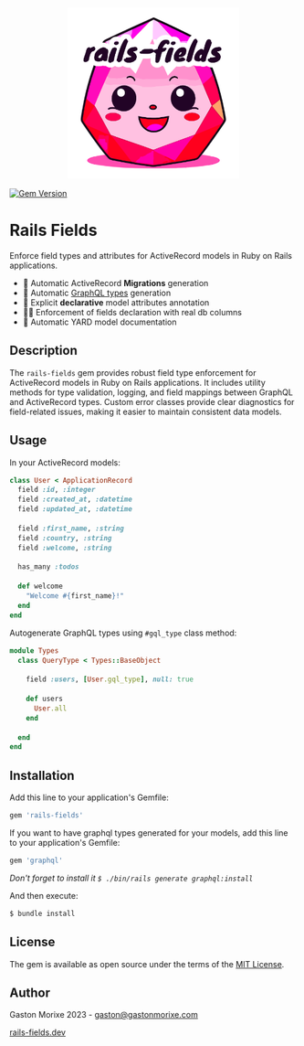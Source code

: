 <p align="center">
  <a href="https://rails-fields.dev" target="_blank"><img src="./assets/logo.svg" width="300" /></a>
</p>

[![Gem Version](https://badge.fury.io/rb/rails-fields.svg?v=330)](https://badge.fury.io/rb/rails-fields)

# Rails Fields

Enforce field types and attributes for ActiveRecord models in Ruby on Rails applications.

- 🚀 Automatic ActiveRecord **Migrations** generation
- 🦄 Automatic [GraphQL types](https://graphql-ruby.org/type_definitions/objects.html) generation
- 📝 Explicit **declarative** model attributes annotation
- 💪🏻 Enforcement of fields declaration with real db columns
- 📜 Automatic YARD model documentation

## Description
The `rails-fields` gem provides robust field type enforcement for ActiveRecord models in Ruby on Rails applications. It includes utility methods for type validation, logging, and field mappings between GraphQL and ActiveRecord types. Custom error classes provide clear diagnostics for field-related issues, making it easier to maintain consistent data models.

## Usage

In your ActiveRecord models:

```ruby
class User < ApplicationRecord
  field :id, :integer
  field :created_at, :datetime
  field :updated_at, :datetime

  field :first_name, :string
  field :country, :string
  field :welcome, :string

  has_many :todos
  
  def welcome
    "Welcome #{first_name}!"
  end
end
```

Autogenerate GraphQL types using `#gql_type` class method:

```ruby
module Types
  class QueryType < Types::BaseObject
    
    field :users, [User.gql_type], null: true
    
    def users
      User.all
    end
    
  end
end
```

## Installation

Add this line to your application's Gemfile:

```ruby
gem 'rails-fields'
```

If you want to have graphql types generated for your models, add this line to your application's Gemfile:

```ruby
gem 'graphql'
```

*Don't forget to install it `$ ./bin/rails generate graphql:install`*

And then execute:

```bash
$ bundle install
```

## License

The gem is available as open source under the terms of the [MIT License](https://opensource.org/licenses/MIT).

## Author

Gaston Morixe 2023 - gaston@gastonmorixe.com

[rails-fields.dev](https://rails-fields.dev/?gh)
